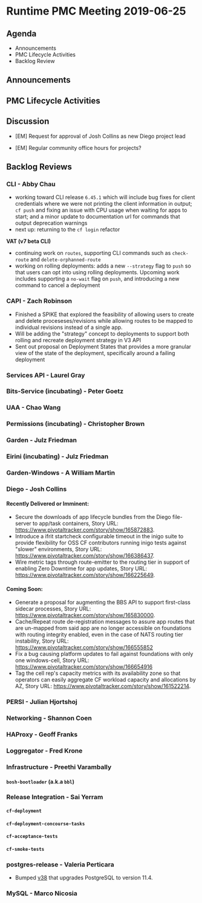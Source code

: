 # Runtime PMC Meeting 2019-06-25

## Agenda

* Announcements
* PMC Lifecycle Activities
* Backlog Review


## Announcements


## PMC Lifecycle Activities


## Discussion

- [EM] Request for approval of Josh Collins as new Diego project lead

- [EM] Regular community office hours for projects?


## Backlog Reviews

### CLI - Abby Chau

- working toward CLI release `6.45.1` which will include bug fixes for client credentials where we were not printing the client information in output; `cf push` and fixing an issue with CPU usage when waiting for apps to start; and a minor update to documentation url  for commands that output deprecation warnings
- next up: returning to the `cf login` refactor


**VAT (v7 beta CLI)**
- continuing work on `routes`, supporting CLI commands such as `check-route` and `delete-orphanned-route`
- working on rolling deployments: adds a new `--strategy` flag to `push` so that users can opt into using rolling deployments. Upcoming work includes supporting a `no-wait` flag on `push`, and introducing a new command to cancel a deployment


### CAPI - Zach Robinson

- Finished a SPIKE that explored the feasibility of allowing users to create and delete proceseses/revisions while allowing routes to be mapped to individual revisions instead of a single app.
- Will be adding the "strategy" concept to deployments to support both rolling and recreate deployment strategy in V3 API
- Sent out proposal on Deployment States that provides a more granular view of the state of the deployment, specifically around a failing deployment

### Services API - Laurel Gray


### Bits-Service (incubating) - Peter Goetz


### UAA - Chao Wang


### Permissions (incubating) - Christopher Brown


### Garden - Julz Friedman


### Eirini (incubating) - Julz Friedman


### Garden-Windows - A William Martin


### Diego - Josh Collins
#### Recently Delivered or Imminent:
- Secure the downloads of app lifecycle bundles from the Diego file-server to app/task containers, Story URL: https://www.pivotaltracker.com/story/show/165872883.
- Introduce a ifrit startcheck configurable timeout in the inigo suite to provide flexibility for OSS CF contributors running inigo tests against "slower" environments, Story URL: https://www.pivotaltracker.com/story/show/166386437.
- Wire metric tags through route-emitter to the routing tier in support of enabling Zero Downtime for app updates, Story URL: https://www.pivotaltracker.com/story/show/166225649.
#### Coming Soon:
- Generate a proposal for augmenting the BBS API to support first-class sidecar processes, Story URL: https://www.pivotaltracker.com/story/show/165830000.
- Cache/Repeat route de-registration messages to assure app routes that are un-mapped from said app are no longer accessible on foundations with routing integrity enabled, even in the case of NATS routing tier instability, Story URL: https://www.pivotaltracker.com/story/show/166555852
- Fix a bug causing platform updates to fail against foundations with only one windows-cell, Story URL: https://www.pivotaltracker.com/story/show/166654916 
- Tag the cell rep's capacity metrics with its availability zone so that operators can easily aggregate CF workload capacity and allocations by AZ, Story URL: https://www.pivotaltracker.com/story/show/161522214.


### PERSI - Julian Hjortshoj


### Networking - Shannon Coen


### HAProxy - Geoff Franks


### Loggregator - Fred Krone


### Infrastructure - Preethi Varambally

#### `bosh-bootloader` (a.k.a `bbl`)


### Release Integration - Sai Yerram

#### `cf-deployment`


#### `cf-deployment-concourse-tasks`


#### `cf-acceptance-tests`


#### `cf-smoke-tests`


### postgres-release - Valeria Perticara
- Bumped [v38](https://github.com/cloudfoundry/postgres-release/releases/tag/v38) that upgrades PostgreSQL to version 11.4.

### MySQL - Marco Nicosia
